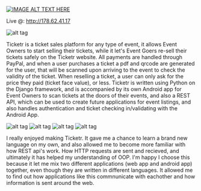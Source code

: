 [![IMAGE ALT TEXT HERE](https://img.youtube.com/vi/F5iHWranhSM/0.jpg)](https://www.youtube.com/watch?v=F5iHWranhSM)

Live @: http://178.62.41.17

![alt tag](http://i.imgur.com/lDkJPBz.png)

Ticketr is a ticket sales platform for any type of event, it allows Event Owners to start selling their tickets, while it let's Event Goers re-sell their tickets safely on the Ticketr website. All payments are handled through PayPal, and when a user purchases a ticket a pdf and qrcode are generated for the user, that will be scanned upon arriving to the event to check the validity of the ticket. When reselling a ticket, a user can only ask for the price they paid (ticket face value), or less. Ticketr is written using Python on the Django framework, and is accompanied by its own Android app for Event Owners to scan tickets at the doors of their events, and also a REST API, which can be used to create future applications for event listings, and also handles authentication and ticket checking in/validating with the Android App.

![alt tag](http://i.imgur.com/R73gx5m.png)
![alt tag](http://i.imgur.com/k7XIEES.png)
![alt tag](http://i.imgur.com/clM1Nld.png)
![alt tag](http://i.imgur.com/XwhwIaC.png)

I really enjoyed making Ticketr. It gave me a chance to learn a brand new language on my own, and also allowed me to become more familiar with how REST api's work. How HTTP requests are sent and recieved, and ultimately it has helped my understanding of OOP. I'm happy I choose this because it let me mix two different applications (web app and android app) together, even though they are written in different languages. It allowed me to find out how applications like this commnunicate with eachother and how information is sent around the web.

